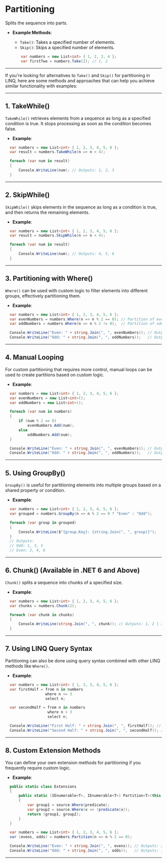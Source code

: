 
# **Partitioning**

Splits the sequence into parts.

* **Example Methods**:

  * `Take()`: Takes a specified number of elements.
  * `Skip()`: Skips a specified number of elements.

```csharp
       var numbers = new List<int> { 1, 2, 3, 4 };
       var firstTwo = numbers.Take(2); // 1, 2
```

---

If you're looking for alternatives to `Take()` and `Skip()` for partitioning in LINQ, here are some methods and approaches that can help you achieve similar functionality with examples:

---

## 1\. **TakeWhile()**

`TakeWhile()` retrieves elements from a sequence as long as a specified condition is true. It stops processing as soon as the condition becomes false.

* **Example**:

```csharp
  var numbers = new List<int> { 1, 2, 3, 4, 5, 6 };
  var result = numbers.TakeWhile(n => n < 4);

  foreach (var num in result)
  {
      Console.WriteLine(num); // Outputs: 1, 2, 3
  }
  ```

---

## 2\. **SkipWhile()**

`SkipWhile()` skips elements in the sequence as long as a condition is true, and then returns the remaining elements.

* **Example**:

```csharp
  var numbers = new List<int> { 1, 2, 3, 4, 5, 6 };
  var result = numbers.SkipWhile(n => n < 4);

  foreach (var num in result)
  {
      Console.WriteLine(num); // Outputs: 4, 5, 6
  }
  ```

---

## 3\. **Partitioning with Where()**

`Where()` can be used with custom logic to filter elements into different groups, effectively partitioning them.

* **Example**:

```csharp
  var numbers = new List<int> { 1, 2, 3, 4, 5, 6 };
  var evenNumbers = numbers.Where(n => n % 2 == 0); // Partition of even numbers
  var oddNumbers = numbers.Where(n => n % 2 != 0);  // Partition of odd numbers

  Console.WriteLine("Even: " + string.Join(", ", evenNumbers)); // Outputs: 2, 4, 6
  Console.WriteLine("Odd: " + string.Join(", ", oddNumbers));   // Outputs: 1, 3, 5
  ```

---

## 4\. **Manual Looping**

For custom partitioning that requires more control, manual loops can be used to create partitions based on custom logic.

* **Example**:

```csharp
  var numbers = new List<int> { 1, 2, 3, 4, 5, 6 };
  var evenNumbers = new List<int>();
  var oddNumbers = new List<int>();

  foreach (var num in numbers)
  {
      if (num % 2 == 0)
          evenNumbers.Add(num);
      else
          oddNumbers.Add(num);
  }

  Console.WriteLine("Even: " + string.Join(", ", evenNumbers)); // Outputs: 2, 4, 6
  Console.WriteLine("Odd: " + string.Join(", ", oddNumbers));   // Outputs: 1, 3, 5
  ```

---

## 5\. **Using GroupBy()**

`GroupBy()` is useful for partitioning elements into multiple groups based on a shared property or condition.

* **Example**:

```csharp
  var numbers = new List<int> { 1, 2, 3, 4, 5, 6 };
  var grouped = numbers.GroupBy(n => n % 2 == 0 ? "Even" : "Odd");

  foreach (var group in grouped)
  {
      Console.WriteLine($"{group.Key}: {string.Join(", ", group)}");
  }
  // Outputs:
  // Odd: 1, 3, 5
  // Even: 2, 4, 6
  ```

---

## 6\. **Chunk()** (Available in .NET 6 and Above)

`Chunk()` splits a sequence into chunks of a specified size.

* **Example**:

```csharp
  var numbers = new List<int> { 1, 2, 3, 4, 5, 6 };
  var chunks = numbers.Chunk(2);

  foreach (var chunk in chunks)
  {
      Console.WriteLine(string.Join(", ", chunk)); // Outputs: 1, 2 | 3, 4 | 5, 6
  }
  ```

---

## 7\. **Using LINQ Query Syntax**

Partitioning can also be done using query syntax combined with other LINQ methods like `Where()`.

* **Example**:

```csharp
  var numbers = new List<int> { 1, 2, 3, 4, 5, 6 };
  var firstHalf = from n in numbers
                  where n <= 3
                  select n;

  var secondHalf = from n in numbers
                   where n > 3
                   select n;

  Console.WriteLine("First Half: " + string.Join(", ", firstHalf)); // Outputs: 1, 2, 3
  Console.WriteLine("Second Half: " + string.Join(", ", secondHalf)); // Outputs: 4, 5, 6
  ```

---

## 8\. **Custom Extension Methods**

You can define your own extension methods for partitioning if you frequently require custom logic.

* **Example**:

```csharp
  public static class Extensions
  {
      public static (IEnumerable<T>, IEnumerable<T>) Partition<T>(this IEnumerable<T> source, Func<T, bool> predicate)
      {
          var group1 = source.Where(predicate);
          var group2 = source.Where(x => !predicate(x));
          return (group1, group2);
      }
  }

  var numbers = new List<int> { 1, 2, 3, 4, 5, 6 };
  var (evens, odds) = numbers.Partition(n => n % 2 == 0);

  Console.WriteLine("Even: " + string.Join(", ", evens)); // Outputs: 2, 4, 6
  Console.WriteLine("Odd: " + string.Join(", ", odds));   // Outputs: 1, 3, 5
  ```

---
